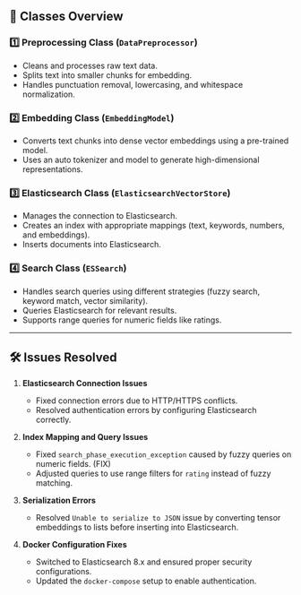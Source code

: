 
## 📌 Classes Overview

### 1️⃣ **Preprocessing Class (`DataPreprocessor`)**
   - Cleans and processes raw text data.
   - Splits text into smaller chunks for embedding.
   - Handles punctuation removal, lowercasing, and whitespace normalization.

### 2️⃣ **Embedding Class (`EmbeddingModel`)**
   - Converts text chunks into dense vector embeddings using a pre-trained model.
   - Uses an auto tokenizer and model to generate high-dimensional representations.

### 3️⃣ **Elasticsearch Class (`ElasticsearchVectorStore`)**
   - Manages the connection to Elasticsearch.
   - Creates an index with appropriate mappings (text, keywords, numbers, and embeddings).
   - Inserts documents into Elasticsearch.

### 4️⃣ **Search Class (`ESSearch`)**
   - Handles search queries using different strategies (fuzzy search, keyword match, vector similarity).
   - Queries Elasticsearch for relevant results.
   - Supports range queries for numeric fields like ratings.

---

## 🛠 Issues Resolved

1. **Elasticsearch Connection Issues**  
   - Fixed connection errors due to HTTP/HTTPS conflicts.  
   - Resolved authentication errors by configuring Elasticsearch correctly.

2. **Index Mapping and Query Issues**  
   - Fixed `search_phase_execution_exception` caused by fuzzy queries on numeric fields. (FIX)  
   - Adjusted queries to use range filters for `rating` instead of fuzzy matching.

3. **Serialization Errors**  
   - Resolved `Unable to serialize to JSON` issue by converting tensor embeddings to lists before inserting into Elasticsearch.

4. **Docker Configuration Fixes**  
   - Switched to Elasticsearch 8.x and ensured proper security configurations.
   - Updated the `docker-compose` setup to enable authentication.